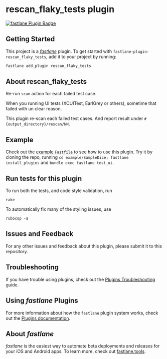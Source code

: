 # rescan_flaky_tests plugin

[![fastlane Plugin Badge](https://rawcdn.githack.com/fastlane/fastlane/master/fastlane/assets/plugin-badge.svg)](https://rubygems.org/gems/fastlane-plugin-rescan_flaky_tests)


## Getting Started

This project is a [_fastlane_](https://github.com/fastlane/fastlane) plugin. To get started with `fastlane-plugin-rescan_flaky_tests`, add it to your project by running:

```bash
fastlane add_plugin rescan_flaky_tests
```

## About rescan_flaky_tests

Re-run `scan` action for each failed test case.

When you running UI tests (XCUITest, EarlGrey or others), sometime that failed with un clear reason.

This plugin re-scan each failed test cases. And report result under `#{output_directory}/rescan/NN`.

## Example

Check out the [example `Fastfile`](example/SampleDice/fastlane/Fastfile) to see how to use this plugin. Try it by cloning the repo, running `cd example/SampleDice; fastlane install_plugins` and `bundle exec fastlane test_ui`.

## Run tests for this plugin

To run both the tests, and code style validation, run

```
rake
```

To automatically fix many of the styling issues, use
```
rubocop -a
```

## Issues and Feedback

For any other issues and feedback about this plugin, please submit it to this repository.

## Troubleshooting

If you have trouble using plugins, check out the [Plugins Troubleshooting](https://docs.fastlane.tools/plugins/plugins-troubleshooting/) guide.

## Using _fastlane_ Plugins

For more information about how the `fastlane` plugin system works, check out the [Plugins documentation](https://docs.fastlane.tools/plugins/create-plugin/).

## About _fastlane_

_fastlane_ is the easiest way to automate beta deployments and releases for your iOS and Android apps. To learn more, check out [fastlane.tools](https://fastlane.tools).
